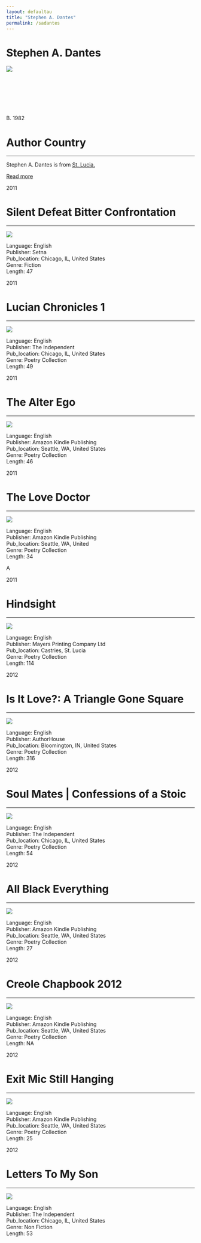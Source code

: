 ```yaml
---
layout: defaultau
title: "Stephen A. Dantes"
permalink: /sadantes
---
```

<!-- partial:index.partial.html -->
<div class="content">
    <h1>Stephen A. Dantes</h1>
    <div class="quote">
        <div><img src="https://thevoiceslu.com/wp-content/uploads/2017/05/Stephen-Dantes.jpg" class="logo"></div>
    </div>
    <div class="timeline">
        <div style="padding-bottom:100px;"></div>
        <div class="block">
            <div class="date right"><p class="right"> B. 1982 </p></div>
            <div class="dot"></div>
            <div class="left first">
            <div class="author_country">
                <h1>Author Country</h1><hr>
            <div class="aclocation"><p> Stephen A. Dantes is from <a href="http://localhost:4000/16">St. Lucia.</a></p></div>
              <div class="acreadmore">  <a href="https://en.wikipedia.org/wiki/Stephen_Dantes" target="_blank">Read more</a></div>
            </div>
            </div>
        </div>
        <div class="block">
            <div class="date left"><p class="left">2011</p></div>
            <div class="dot"></div>
            <div class="right">
                <h1>Silent Defeat Bitter Confrontation</h1><hr>
                <p><img src="https://i.gr-assets.com/images/S/compressed.photo.goodreads.com/books/1518911699l/38608401._SX318_.jpg"></p>
                <p>
                Language: English <br/>
                Publisher: Setna<br/>
                Pub_location: Chicago, IL, United States<br/>
                Genre: Fiction <br/>
                Length: 47 <br/>
                </p>
            </div>
        </div>
        <div class="block">
            <div class="date right"><p class="right">2011</p></div>
            <div class="dot"></div>
            <div class="left">
                <h1>Lucian Chronicles 1</h1><hr>
                <p><img src="https://m.media-amazon.com/images/I/51BNtvCw-1L.jpg"></p>
                <p>
                Language: English <br/>
                Publisher: The Independent <br/>
                Pub_location: Chicago, IL, United States <br/>
                Genre: Poetry Collection <br/>
                Length: 49 <br/>
                </p>
            </div>
        </div>
        <div class="block">
            <div class="date left"><p class="left">2011</p></div>
            <div class="dot"></div>
            <div class="right">
                <h1>The Alter Ego</h1><hr>
                <p><img src="https://m.media-amazon.com/images/I/41tiBRrDSeL._SY346_.jpg"></p>
                <p>
                Language: English <br/>
                Publisher: Amazon Kindle Publishing <br/>
                Pub_location: Seattle, WA, United States <br/>
                Genre: Poetry Collection <br/>
                Length: 46 <br/>
                </p>
            </div>
        </div>
        <div class="block">
            <div class="date right"><p class="right">2011</p></div>
            <div class="dot"></div>
            <div class="left">
                <h1>The Love Doctor</h1><hr>
                <p><img src="https://m.media-amazon.com/images/I/51SUf7hZHHL.jpg"></p>
                <p>
                Language: English <br/>
                Publisher: Amazon Kindle Publishing <br/>
                Pub_location: Seattle, WA, United  <br/>
                Genre: Poetry Collection <br/>
                Length: 34 <br/>
                </p>
            </div>
        </div>
        <div class="block">A	
            <div class="date left"><p class="left">2011</p></div>
            <div class="dot"></div>
            <div class="right">
                <h1>Hindsight</h1><hr>
                <p><img src="https://m.media-amazon.com/images/I/51ZuJJZgvEL.jpg"></p>
                <p>
                Language: English <br/>
                Publisher: Mayers Printing Company Ltd <br/>
                Pub_location: Castries, St. Lucia <br/>
                Genre: Poetry Collection <br/>
                Length: 114 <br/>
                </p>
            </div>
        </div>
        <div class="block">
            <div class="date right"><p class="right">2012</p></div>
            <div class="dot"></div>
            <div class="left">
                <h1>Is It Love?: A Triangle Gone Square</h1><hr>
                <p><img src="https://images-na.ssl-images-amazon.com/images/I/51nRFEdfCnL._SY291_BO1,204,203,200_QL40_FMwebp_.jpg"></p>
                <p>
                Language: English <br/>
                Publisher: AuthorHouse <br/>
                Pub_location: Bloomington, IN, United States <br/>
                Genre: Poetry Collection <br/>
                Length: 316 <br/>
                </p>
            </div>
        </div>
        </div>
        <div class="block">
            <div class="date left"><p class="left">2012</p></div>
            <div class="dot"></div>
            <div class="right">
                <h1>Soul Mates | Confessions of a Stoic </h1><hr>
                <p><img src="https://m.media-amazon.com/images/I/41GYH3HEGIL._SY346_.jpg"></p>
                <p>
                Language: English <br/>
                Publisher: The Independent <br/>
                Pub_location: Chicago, IL, United States <br/>
                Genre: Poetry Collection <br/>
                Length: 54 <br/>
                </p>
            </div>
        </div>
        <div class="block">
            <div class="date right"><p class="right">2012</p></div>
            <div class="dot"></div>
            <div class="left">
                <h1>All Black Everything</h1><hr>
                <p><img src="https://m.media-amazon.com/images/I/31ktOzzbdtL._SY346_.jpg"></p>
                <p>
                Language: English <br/>
                Publisher: Amazon Kindle Publishing <br/>
                Pub_location: Seattle, WA, United States <br/>
                Genre: Poetry Collection <br/>
                Length: 27 <br/>
                </p>
            </div>
        </div>
        <div class="block">
            <div class="date left"><p class="left hide">2012</p></div>
            <div class="dot"></div>
            <div class="right hide">
                <h1>Creole Chapbook 2012</h1><hr>
                <p><img src="https://i.gr-assets.com/images/S/compressed.photo.goodreads.com/books/1598196860l/55079839._SY475_.jpg"></p>
                <p>
                Language: English <br/>
                Publisher: Amazon Kindle Publishing <br/>
                Pub_location: Seattle, WA, United States <br/>
                Genre: Poetry Collection <br/>
                Length: NA <br/>
                </p>
            </div>
        </div>
        <div class="block">
            <div class="date right"><p class="right hide">2012</p></div>
            <div class="dot"></div>
            <div class="left hide">
                <h1>Exit Mic Still Hanging </h1><hr>
                <p><img src="https://m.media-amazon.com/images/I/51skUilQhEL._SY346_.jpg"></p>
                <p>
                Language: English <br/>
                Publisher: Amazon Kindle Publishing <br/>
                Pub_location: Seattle, WA, United States <br/>
                Genre: Poetry Collection <br/>
                Length: 25 <br/>
                </p>
            </div>
        </div>
        <div class="block">
            <div class="date left"><p class="left">2012</p></div>
            <div class="dot"></div>
            <div class="right">
                <h1>Letters To My Son</h1><hr>
                <p><img src="https://images-na.ssl-images-amazon.com/images/I/51MED4ZM3AL._SX218_BO1,204,203,200_QL40_FMwebp_.jpg"></p>
                <p>
                Language: English <br/>
                Publisher: The Independent <br/>
                Pub_location: Chicago, IL, United States <br/>
                Genre: Non Fiction <br/>
                Length: 53 <br/>
                </p>
            </div>
        </div>

</div>
<!-- partial -->
  <script src='https://cdnjs.cloudflare.com/ajax/libs/jquery/3.1.1/jquery.min.js'></script><script  src="assets/js/authorscript.js"></script>

